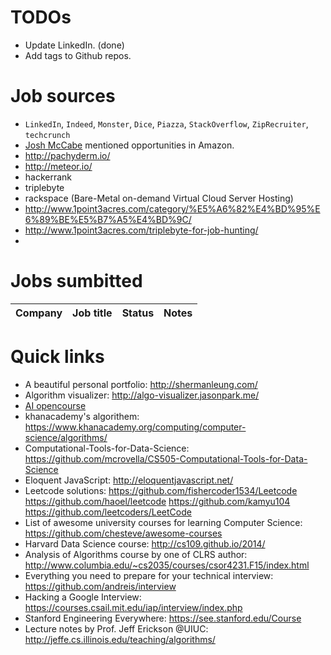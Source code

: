# TODOs

- Update LinkedIn. (done)
- Add tags to Github repos.

# Job sources

- `LinkedIn`, `Indeed`, `Monster`, `Dice`, `Piazza`, `StackOverflow`,
  `ZipRecruiter`, `techcrunch`
- [Josh McCabe](https://www.linkedin.com/in/josh-mccabe-43542134/)
  mentioned opportunities in Amazon.
- http://pachyderm.io/
- http://meteor.io/
- hackerrank
- triplebyte
- rackspace (Bare-Metal on-demand Virtual Cloud Server Hosting)
- http://www.1point3acres.com/category/%E5%A6%82%E4%BD%95%E6%89%BE%E5%B7%A5%E4%BD%9C/
- http://www.1point3acres.com/triplebyte-for-job-hunting/
- 

# Jobs sumbitted

| Company | Job title | Status | Notes |
| ------- | ----------- | ------ | ----- |


# Quick links

- A beautiful personal portfolio: http://shermanleung.com/
- Algorithm visualizer: http://algo-visualizer.jasonpark.me/
- [AI opencourse](https://courses.edx.org/courses/course-v1:ColumbiaX+CSMM.101x+2T2017/courseware/84352e81502f4a09b77a0c156ac2b8fa/b8423d030cf74effadd0cff9fb6e6be1/#) 
- khanacademy's algorithem:
  https://www.khanacademy.org/computing/computer-science/algorithms/
- Computational-Tools-for-Data-Science: https://github.com/mcrovella/CS505-Computational-Tools-for-Data-Science
- Eloquent JavaScript: http://eloquentjavascript.net/
- Leetcode solutions: https://github.com/fishercoder1534/Leetcode
  https://github.com/haoel/leetcode https://github.com/kamyu104
  https://github.com/leetcoders/LeetCode
- List of awesome university courses for learning Computer Science:
  https://github.com/chesteve/awesome-courses
- Harvard Data Science course: http://cs109.github.io/2014/
- Analysis of Algorithms course by one of CLRS author:
  http://www.columbia.edu/~cs2035/courses/csor4231.F15/index.html 
- Everything you need to prepare for your technical interview:
  https://github.com/andreis/interview
- Hacking a Google Interview:
  https://courses.csail.mit.edu/iap/interview/index.php
- Stanford Engineering Everywhere: https://see.stanford.edu/Course
- Lecture notes by Prof. Jeff Erickson @UIUC:
  http://jeffe.cs.illinois.edu/teaching/algorithms/
